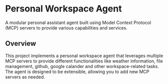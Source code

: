 # Personal Workspace Agent

A modular personal assistant agent built using Model Context Protocol (MCP) servers to provide various capabilities and services.

## Overview

This project implements a personal workspace agent that leverages multiple MCP servers to provide different functionalities like weather information, file management, github, google calander and other workspace-related tasks. The agent is designed to be extensible, allowing you to add new MCP servers as needed.

